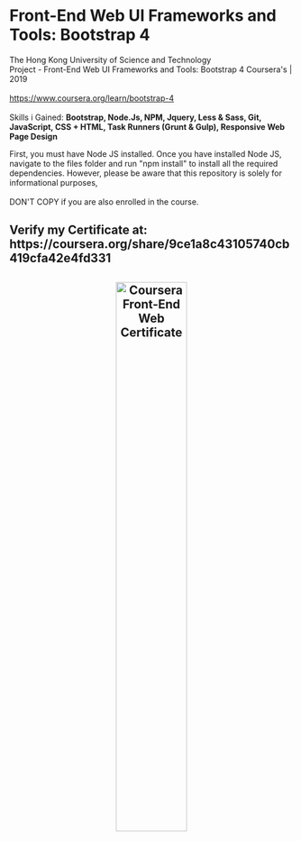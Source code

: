 # Front-End Web UI Frameworks and Tools: Bootstrap 4 </br>
The Hong Kong University of Science and Technology </br>
Project - Front-End Web UI Frameworks and Tools: Bootstrap 4 Coursera's | 2019 </br></br>
https://www.coursera.org/learn/bootstrap-4 </br></br>
Skills i Gained: <b> Bootstrap, Node.Js, NPM, Jquery, Less & Sass, Git, JavaScript, CSS + HTML, Task Runners (Grunt & Gulp), Responsive Web Page Design </b>


First, you must have Node JS installed. Once you have installed Node JS,
navigate to the files folder and run "npm install" to install all the required dependencies.
However, please be aware that this repository is solely for informational purposes, </br></br>
DON'T COPY if you are also enrolled in the course.


<h2>Verify my Certificate at: https://coursera.org/share/9ce1a8c43105740cb419cfa42e4fd331 <h2>

<center> <img src="https://i.imgur.com/y2dgyzU.jpg" alt="Coursera Front-End Web Certificate" width="50%"/> </center>

